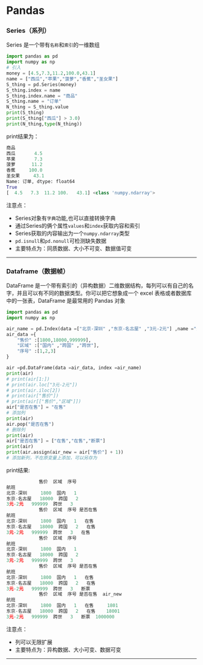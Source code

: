 # Pandas

### Series（系列）
  Series 是一个带有`名称`和`索引`的一维数组
```python
import pandas as pd
import numpy as np
# 引入
money = [4.5,7.3,11.2,100.0,43.1]
name = ["西瓜","苹果","菠萝","香蕉","圣女果"]
S_thing = pd.Series(money)
S_thing.index = name
S_thing.index.name = "商品"
S_thing.name = "订单"
N_thing = S_thing.value
print(S_thing)
print(S_thing["西瓜"] > 3.0)
print(N_thing,type(N_thing))
```
print结果为：
```python
商品
西瓜       4.5
苹果       7.3
菠萝      11.2
香蕉     100.0
圣女果     43.1
Name: 订单, dtype: float64
True
[  4.5   7.3  11.2 100.   43.1] <class 'numpy.ndarray'>
```

注意点：
  - Series对象有`字典`功能,也可以直接转换字典
  - 通过Series的俩个属性`values`和`index`获取内容和索引
  - Series获取的内容输出为一个`numpy.ndarray`类型
  - `pd.isnull`和`pd.nonull`可检测缺失数据
  - 主要特点为：同质数据、大小不可变、数据值可变

---

### Dataframe（数据帧）
  DataFrame 是一个带有索引的（异构数据）二维数据结构，每列可以有自己的名字，并且可以有不同的数据类型。你可以把它想象成一个 excel 表格或者数据库中的一张表，DataFrame 是最常用的 Pandas 对象

```python
import pandas as pd
import numpy as np

air_name = pd.Index(data =["北京-深圳" ,"东京-名古屋" ,"3元-2元"] ,name ="航班")
air_data ={
    "售价" :[1800,18000,999999],
    "区域" :["国内" ,"跨国" ,"跨世"],
    "序号" :[1,2,3]
}

air =pd.DataFrame(data =air_data, index =air_name)
print(air)
# print(air[1:])
# print(air.loc["3元-2元"])
# print(air.iloc[2])
# print(air["售价"])
# print(air[["售价","区域"]])
air["是否在售"] = "在售"
# 添加列
print(air)
air.pop("是否在售")
# 删除列
print(air)
air["是否在售"] = ["在售","在售","断票"]
print(air)
print(air.assign(air_new = air["售价"] + 1))
# 添加新列，不在原变量上添加，可以另存为
```
print结果:
```python
            售价  区域  序号 
航班                         
北京-深圳     1800  国内   1 
东京-名古屋   18000  跨国   2
3元-2元   999999  跨世   3   
            售价  区域  序号 是否在售
航班
北京-深圳     1800  国内   1   在售
东京-名古屋   18000  跨国   2   在售
3元-2元   999999  跨世   3   在售
            售价  区域  序号
航班
北京-深圳     1800  国内   1
东京-名古屋   18000  跨国   2
3元-2元   999999  跨世   3
            售价  区域  序号 是否在售
航班
北京-深圳     1800  国内   1   在售
东京-名古屋   18000  跨国   2   在售
3元-2元   999999  跨世   3   断票
            售价  区域  序号 是否在售  air_new
航班
北京-深圳     1800  国内   1   在售     1801
东京-名古屋   18000  跨国   2   在售    18001
3元-2元   999999  跨世   3   断票  1000000
```
注意点：
  - 列可以无限扩展
  - 主要特点为：异构数据、大小可变、数据可变
---
